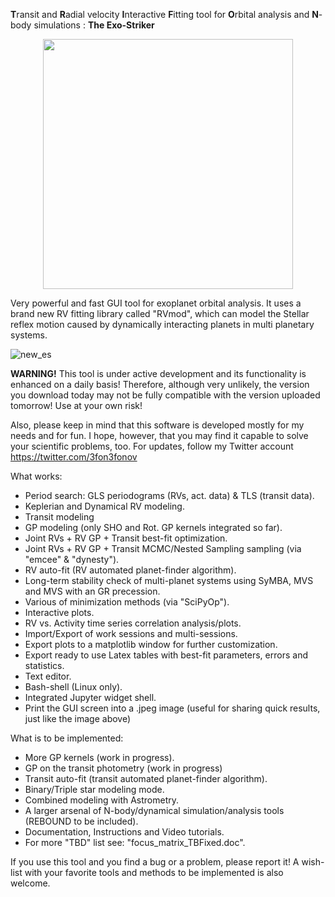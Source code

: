 
**T**ransit and **R**adial velocity **I**nteractive **F**itting tool for **O**rbital analysis and **N**-body simulations : **The Exo-Striker** 

<p align="center">
  <img width="400" src="https://github.com/3fon3fonov/trifon/blob/master/lib/33_striker.png">
</p>
 

Very powerful and fast GUI tool for exoplanet orbital analysis. It uses a brand new RV fitting library called "RVmod", which can model the Stellar reflex motion caused by dynamically interacting planets in multi planetary systems. 

![new_es](https://user-images.githubusercontent.com/44244057/57973277-ccdbce00-79a6-11e9-9930-60a40beb0b04.png)

**WARNING!** This tool is under active development and its functionality is enhanced on a daily basis! Therefore, although very unlikely, the version you download today may not be fully compatible with the version uploaded tomorrow! Use at your own risk!

Also, please keep in mind that this software is developed mostly for my needs and for fun. I hope, however, that you may find 
it capable to solve your scientific problems, too. For updates, follow my Twitter account https://twitter.com/3fon3fonov 

What works:

* Period search: GLS periodograms (RVs, act. data) & TLS (transit data).
* Keplerian and Dynamical RV modeling. 
* Transit modeling 
* GP modeling (only SHO and Rot. GP kernels integrated so far).
* Joint RVs + RV GP + Transit best-fit optimization.
* Joint RVs + RV GP + Transit MCMC/Nested Sampling sampling (via "emcee" & "dynesty").
* RV auto-fit (RV automated planet-finder algorithm).
* Long-term stability check of multi-planet systems using SyMBA, MVS and MVS with an GR precession.
* Various of minimization methods (via "SciPyOp").
* Interactive plots.
* RV vs. Activity time series correlation analysis/plots.
* Import/Export of work sessions and multi-sessions. 
* Export plots to a matplotlib window for further customization.
* Export ready to use Latex tables with best-fit parameters, errors and statistics. 
* Text editor.
* Bash-shell (Linux only).
* Integrated Jupyter widget shell.
* Print the GUI screen into a .jpeg image (useful for sharing quick results, just like the image above)

What is to be implemented:

* More GP kernels (work in progress). 
* GP on the transit photometry (work in progress)
* Transit auto-fit (transit automated planet-finder algorithm).
* Binary/Triple star modeling mode.
* Combined modeling with Astrometry.
* A larger arsenal of N-body/dynamical simulation/analysis tools (REBOUND to be included). 
* Documentation, Instructions and Video tutorials.
* For more "TBD" list see: "focus_matrix_TBFixed.doc".

If you use this tool and you find a bug or a problem, please report it!
A wish-list with your favorite tools and methods to be implemented is also welcome.



